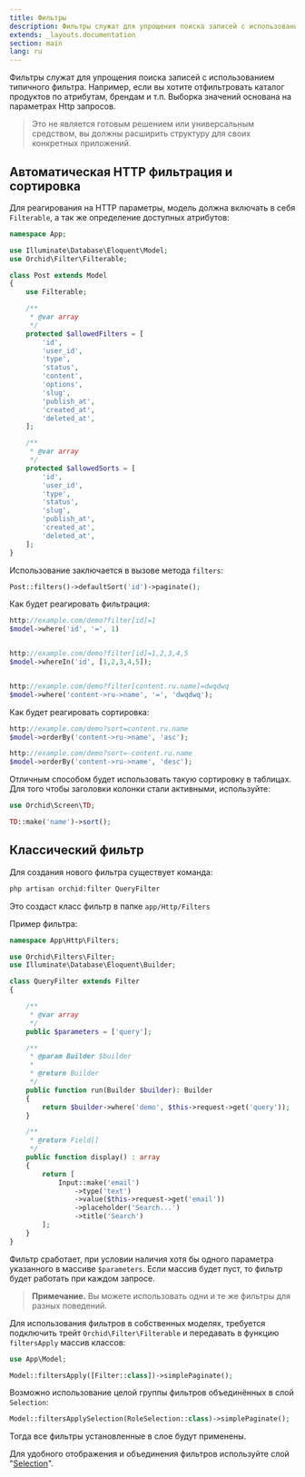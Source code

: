```yaml
---
title: Фильтры
description: Фильтры служат для упрощения поиска записей с использованием типичного фильтра.
extends: _layouts.documentation
section: main
lang: ru
---
```


Фильтры служат для упрощения поиска записей с использованием типичного фильтра.
Например, если вы хотите отфильтровать каталог продуктов по атрибутам, брендам и т.п.
Выборка значений основана на параметрах Http запросов.

> Это не является готовым решением или универсальным средством, 
вы должны расширить структуру для своих конкретных приложений.

## Автоматическая HTTP фильтрация и сортировка

Для реагирования на HTTP параметры, модель должна включать в себя `Filterable`, а так же определение доступных
атрибутов:

```php
namespace App;

use Illuminate\Database\Eloquent\Model;
use Orchid\Filter\Filterable;

class Post extends Model
{
    use Filterable;

    /**
     * @var array
     */
    protected $allowedFilters = [
        'id',
        'user_id',
        'type',
        'status',
        'content',
        'options',
        'slug',
        'publish_at',
        'created_at',
        'deleted_at',
    ];

    /**
     * @var array
     */
    protected $allowedSorts = [
        'id',
        'user_id',
        'type',
        'status',
        'slug',
        'publish_at',
        'created_at',
        'deleted_at',
    ];
}
```

Использование заключается в вызове метода `filters`:

```php
Post::filters()->defaultSort('id')->paginate();
```

Как будет реагировать фильтрация:

```php
http://example.com/demo?filter[id]=1
$model->where('id', '=', 1)


http://example.com/demo?filter[id]=1,2,3,4,5
$model->whereIn('id', [1,2,3,4,5]);


http://example.com/demo?filter[content.ru.name]=dwqdwq
$model->where('content->ru->name', '=', 'dwqdwq');

```

Как будет реагировать сортировка:

```php
http://example.com/demo?sort=content.ru.name
$model->orderBy('content->ru->name', 'asc');

http://example.com/demo?sort=-content.ru.name
$model->orderBy('content->ru->name', 'desc');
```

Отличным способом будет использовать такую сортировку в таблицах. Для того чтобы заголовки колонки стали активными, используйте:

```php
use Orchid\Screen\TD;

TD::make('name')->sort();
```


## Классический фильтр

Для создания нового фильтра существует команда:

```php
php artisan orchid:filter QueryFilter
```

Это создаст класс фильтр в папке `app/Http/Filters`


Пример фильтра:
```php
namespace App\Http\Filters;

use Orchid\Filters\Filter;
use Illuminate\Database\Eloquent\Builder;

class QueryFilter extends Filter
{

    /**
     * @var array
     */
    public $parameters = ['query'];

    /**
     * @param Builder $builder
     *
     * @return Builder
     */
    public function run(Builder $builder): Builder
    {
        return $builder->where('demo', $this->request->get('query'));
    }

    /**
     * @return Field[]
     */
    public function display() : array
    {
        return [
            Input::make('email')
                ->type('text')
                ->value($this->request->get('email'))
                ->placeholder('Search...')
                ->title('Search')
        ];
    }
}
```

Фильтр сработает, при условии наличия хотя бы одного параметра указанного в массиве `$parameters`. 
Если массив будет пуст, то фильтр будет работать при каждом запросе.

> **Примечание.** Вы можете использовать одни и те же фильтры для разных поведений.


Для использования фильтров в собственных моделях, 
требуется подключить трейт `Orchid\Filter\Filterable` и передавать в функцию `filtersApply` массив классов:

```php
use App\Model;

Model::filtersApply([Filter::class])->simplePaginate();
```

Возможно использование целой группы фильтров объединённых в слой `Selection`:

```php
Model::filtersApplySelection(RoleSelection::class)->simplePaginate();
```

Тогда все фильтры установленные в слое будут применены.

Для удобного отображения и объединения фильтров используйте слой "[Selection](https://orchid.software/ru/docs/grouping/#nabor-filtrov)".

